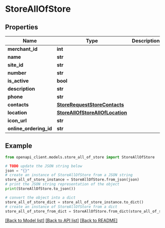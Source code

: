 # StoreAllOfStore


## Properties

Name | Type | Description | Notes
------------ | ------------- | ------------- | -------------
**merchant_id** | **int** |  | [optional] 
**name** | **str** |  | [optional] 
**site_id** | **str** |  | [optional] 
**number** | **str** |  | [optional] 
**is_active** | **bool** |  | [optional] 
**description** | **str** |  | [optional] 
**phone** | **str** |  | [optional] 
**contacts** | [**StoreRequestStoreContacts**](StoreRequestStoreContacts.md) |  | [optional] 
**location** | [**StoreAllOfStoreAllOfLocation**](StoreAllOfStoreAllOfLocation.md) |  | [optional] 
**icon_url** | **str** |  | [optional] 
**online_ordering_id** | **str** |  | [optional] 

## Example

```python
from openapi_client.models.store_all_of_store import StoreAllOfStore

# TODO update the JSON string below
json = "{}"
# create an instance of StoreAllOfStore from a JSON string
store_all_of_store_instance = StoreAllOfStore.from_json(json)
# print the JSON string representation of the object
print(StoreAllOfStore.to_json())

# convert the object into a dict
store_all_of_store_dict = store_all_of_store_instance.to_dict()
# create an instance of StoreAllOfStore from a dict
store_all_of_store_from_dict = StoreAllOfStore.from_dict(store_all_of_store_dict)
```
[[Back to Model list]](../README.md#documentation-for-models) [[Back to API list]](../README.md#documentation-for-api-endpoints) [[Back to README]](../README.md)



